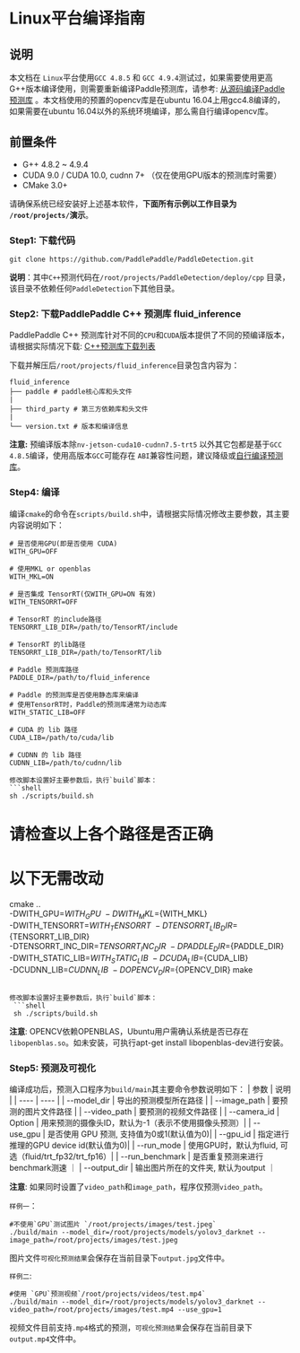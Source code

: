 # Linux平台编译指南

## 说明
本文档在 `Linux`平台使用`GCC 4.8.5` 和 `GCC 4.9.4`测试过，如果需要使用更高G++版本编译使用，则需要重新编译Paddle预测库，请参考: [从源码编译Paddle预测库](https://www.paddlepaddle.org.cn/documentation/docs/zh/guides/05_inference_deployment/inference/build_and_install_lib_cn.html#zhijiexiazaianzhuang) 。本文档使用的预置的opencv库是在ubuntu 16.04上用gcc4.8编译的，如果需要在ubuntu 16.04以外的系统环境编译，那么需自行编译opencv库。

## 前置条件
* G++ 4.8.2 ~ 4.9.4
* CUDA 9.0 / CUDA 10.0, cudnn 7+ （仅在使用GPU版本的预测库时需要）
* CMake 3.0+

请确保系统已经安装好上述基本软件，**下面所有示例以工作目录为 `/root/projects/`演示**。

### Step1: 下载代码

 `git clone https://github.com/PaddlePaddle/PaddleDetection.git`

**说明**：其中`C++`预测代码在`/root/projects/PaddleDetection/deploy/cpp` 目录，该目录不依赖任何`PaddleDetection`下其他目录。


### Step2: 下载PaddlePaddle C++ 预测库 fluid_inference

PaddlePaddle C++ 预测库针对不同的`CPU`和`CUDA`版本提供了不同的预编译版本，请根据实际情况下载:  [C++预测库下载列表](https://www.paddlepaddle.org.cn/documentation/docs/zh/develop/guides/05_inference_deployment/inference/build_and_install_lib_cn.html#linux)


下载并解压后`/root/projects/fluid_inference`目录包含内容为：
```
fluid_inference
├── paddle # paddle核心库和头文件
|
├── third_party # 第三方依赖库和头文件
|
└── version.txt # 版本和编译信息
```

**注意:** 预编译版本除`nv-jetson-cuda10-cudnn7.5-trt5` 以外其它包都是基于`GCC 4.8.5`编译，使用高版本`GCC`可能存在 `ABI`兼容性问题，建议降级或[自行编译预测库](https://www.paddlepaddle.org.cn/documentation/docs/zh/advanced_guide/inference_deployment/inference/build_and_install_lib_cn.html)。


### Step4: 编译

编译`cmake`的命令在`scripts/build.sh`中，请根据实际情况修改主要参数，其主要内容说明如下：

```
# 是否使用GPU(即是否使用 CUDA)
WITH_GPU=OFF

# 使用MKL or openblas
WITH_MKL=ON

# 是否集成 TensorRT(仅WITH_GPU=ON 有效)
WITH_TENSORRT=OFF

# TensorRT 的include路径
TENSORRT_LIB_DIR=/path/to/TensorRT/include

# TensorRT 的lib路径
TENSORRT_LIB_DIR=/path/to/TensorRT/lib

# Paddle 预测库路径
PADDLE_DIR=/path/to/fluid_inference

# Paddle 的预测库是否使用静态库来编译
# 使用TensorRT时，Paddle的预测库通常为动态库
WITH_STATIC_LIB=OFF

# CUDA 的 lib 路径
CUDA_LIB=/path/to/cuda/lib

# CUDNN 的 lib 路径
CUDNN_LIB=/path/to/cudnn/lib

修改脚本设置好主要参数后，执行`build`脚本：
```shell
sh ./scripts/build.sh
```

# 请检查以上各个路径是否正确

# 以下无需改动
cmake .. \
    -DWITH_GPU=${WITH_GPU} \
    -DWITH_MKL=${WITH_MKL} \
    -DWITH_TENSORRT=${WITH_TENSORRT} \
    -DTENSORRT_LIB_DIR=${TENSORRT_LIB_DIR} \
    -DTENSORRT_INC_DIR=${TENSORRT_INC_DIR} \
    -DPADDLE_DIR=${PADDLE_DIR} \
    -DWITH_STATIC_LIB=${WITH_STATIC_LIB} \
    -DCUDA_LIB=${CUDA_LIB} \
    -DCUDNN_LIB=${CUDNN_LIB} \
    -DOPENCV_DIR=${OPENCV_DIR}
make

```

修改脚本设置好主要参数后，执行`build`脚本：
 ```shell
 sh ./scripts/build.sh
 ```
**注意**: OPENCV依赖OPENBLAS，Ubuntu用户需确认系统是否已存在`libopenblas.so`。如未安装，可执行apt-get install libopenblas-dev进行安装。

### Step5: 预测及可视化
编译成功后，预测入口程序为`build/main`其主要命令参数说明如下：
|  参数   | 说明  |
|  ----  | ----  |
| --model_dir  | 导出的预测模型所在路径 |
| --image_path  | 要预测的图片文件路径 |
| --video_path  | 要预测的视频文件路径 |
| --camera_id | Option | 用来预测的摄像头ID，默认为-1（表示不使用摄像头预测）|
| --use_gpu  | 是否使用 GPU 预测, 支持值为0或1(默认值为0)|
| --gpu_id  |  指定进行推理的GPU device id(默认值为0)|
| --run_mode | 使用GPU时，默认为fluid, 可选（fluid/trt_fp32/trt_fp16）|
| --run_benchmark | 是否重复预测来进行benchmark测速 ｜
| --output_dir | 输出图片所在的文件夹, 默认为output ｜

**注意**: 如果同时设置了`video_path`和`image_path`，程序仅预测`video_path`。


`样例一`：
```shell
#不使用`GPU`测试图片 `/root/projects/images/test.jpeg`  
./build/main --model_dir=/root/projects/models/yolov3_darknet --image_path=/root/projects/images/test.jpeg
```

图片文件`可视化预测结果`会保存在当前目录下`output.jpg`文件中。


`样例二`:
```shell
#使用 `GPU`预测视频`/root/projects/videos/test.mp4`
./build/main --model_dir=/root/projects/models/yolov3_darknet --video_path=/root/projects/images/test.mp4 --use_gpu=1
```
视频文件目前支持`.mp4`格式的预测，`可视化预测结果`会保存在当前目录下`output.mp4`文件中。

